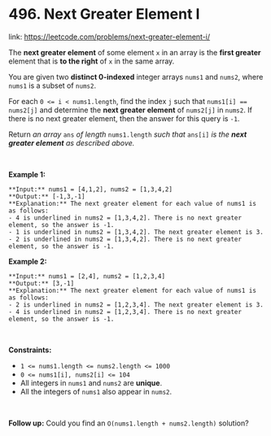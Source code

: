 # 496. Next Greater Element I 
 
 link: https://leetcode.com/problems/next-greater-element-i/ 
 
 The **next greater element** of some element `x` in an array is the **first greater** element that is **to the right** of `x` in the same array.


You are given two **distinct 0-indexed** integer arrays `nums1` and `nums2`, where `nums1` is a subset of `nums2`.


For each `0 <= i < nums1.length`, find the index `j` such that `nums1[i] == nums2[j]` and determine the **next greater element** of `nums2[j]` in `nums2`. If there is no next greater element, then the answer for this query is `-1`.


Return *an array* `ans` *of length* `nums1.length` *such that* `ans[i]` *is the **next greater element** as described above.*


 


**Example 1:**



```
**Input:** nums1 = [4,1,2], nums2 = [1,3,4,2]
**Output:** [-1,3,-1]
**Explanation:** The next greater element for each value of nums1 is as follows:
- 4 is underlined in nums2 = [1,3,4,2]. There is no next greater element, so the answer is -1.
- 1 is underlined in nums2 = [1,3,4,2]. The next greater element is 3.
- 2 is underlined in nums2 = [1,3,4,2]. There is no next greater element, so the answer is -1.

```

**Example 2:**



```
**Input:** nums1 = [2,4], nums2 = [1,2,3,4]
**Output:** [3,-1]
**Explanation:** The next greater element for each value of nums1 is as follows:
- 2 is underlined in nums2 = [1,2,3,4]. The next greater element is 3.
- 4 is underlined in nums2 = [1,2,3,4]. There is no next greater element, so the answer is -1.

```

 


**Constraints:**


* `1 <= nums1.length <= nums2.length <= 1000`
* `0 <= nums1[i], nums2[i] <= 104`
* All integers in `nums1` and `nums2` are **unique**.
* All the integers of `nums1` also appear in `nums2`.


 


**Follow up:** Could you find an `O(nums1.length + nums2.length)` solution?